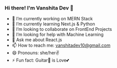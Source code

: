 ### Hi there! I'm Vanshita Dev 👋

- 🔭 I’m currently working on MERN Stack
- 🌱 I’m currently learning Next.js & Python
- 👯 I’m looking to collaborate on FrontEnd Projects
- 🤔 I’m looking for help with Machine Learning
- 💬 Ask me about React.js
- 📫 How to reach me: vanshitadev10@gmail.com
- 😄 Pronouns: she/her✌
- ⚡ Fun fact: Guitar🎸 is Love💕
